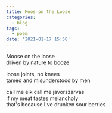 ```yaml
---
title: Moos on the Loose
categories:
  - blog
tags:
  - poem
date: '2021-01-17 15:58'
---
```


Moose on the loose  
driven by nature to booze


loose joints, no knees  
tamed and misunderstood by men  


call me elk call me javorszarvas  
if my meat tastes melancholy  
that's because I've drunken sour berries
